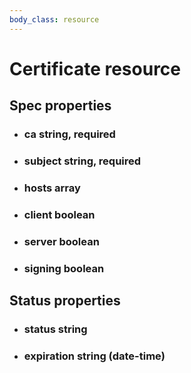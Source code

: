```yaml
---
body_class: resource
---
```


# Certificate resource

<section>

</section>

<section>

## Spec properties

- <h3 id="ca">ca <span class="property-info">string, required</span></h3>

- <h3 id="subject">subject <span class="property-info">string, required</span></h3>

- <h3 id="hosts">hosts <span class="property-info">array</span></h3>

- <h3 id="client">client <span class="property-info">boolean</span></h3>

- <h3 id="server">server <span class="property-info">boolean</span></h3>

- <h3 id="signing">signing <span class="property-info">boolean</span></h3>

</section>

<section>

## Status properties

- <h3 id="status">status <span class="property-info">string</span></h3>

- <h3 id="expiration">expiration <span class="property-info">string (date-time)</span></h3>

</section>
